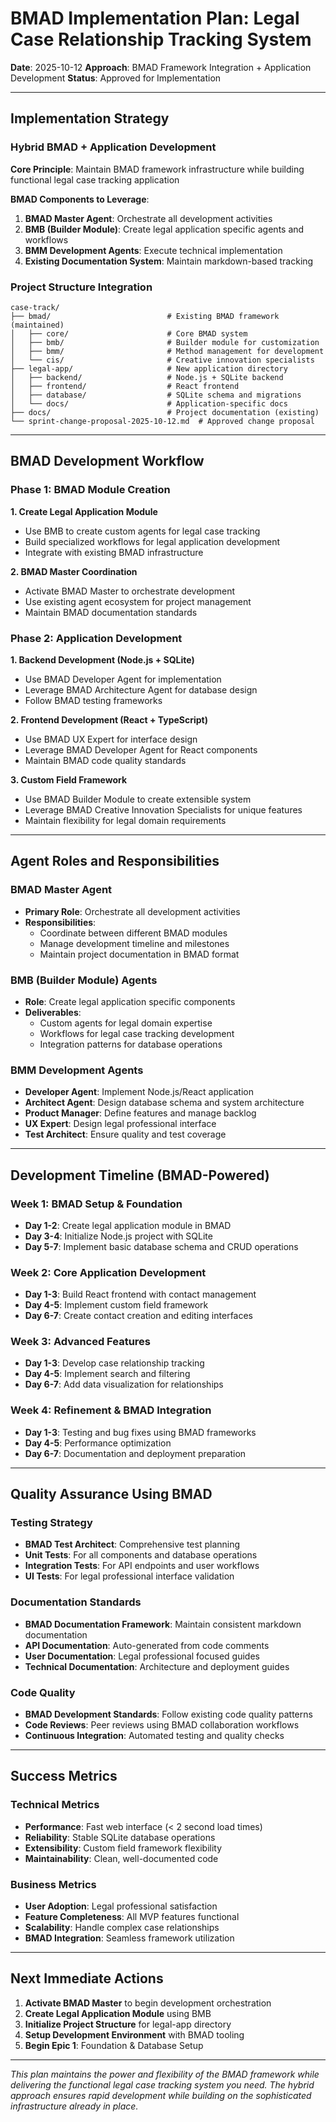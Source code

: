 # BMAD Implementation Plan: Legal Case Relationship Tracking System

**Date**: 2025-10-12
**Approach**: BMAD Framework Integration + Application Development
**Status**: Approved for Implementation

---

## Implementation Strategy

### Hybrid BMAD + Application Development

**Core Principle**: Maintain BMAD framework infrastructure while building functional legal case tracking application

**BMAD Components to Leverage**:
1. **BMAD Master Agent**: Orchestrate all development activities
2. **BMB (Builder Module)**: Create legal application specific agents and workflows
3. **BMM Development Agents**: Execute technical implementation
4. **Existing Documentation System**: Maintain markdown-based tracking

### Project Structure Integration

```
case-track/
├── bmad/                          # Existing BMAD framework (maintained)
│   ├── core/                      # Core BMAD system
│   ├── bmb/                       # Builder module for customization
│   ├── bmm/                       # Method management for development
│   └── cis/                       # Creative innovation specialists
├── legal-app/                     # New application directory
│   ├── backend/                   # Node.js + SQLite backend
│   ├── frontend/                  # React frontend
│   ├── database/                  # SQLite schema and migrations
│   └── docs/                      # Application-specific docs
├── docs/                          # Project documentation (existing)
└── sprint-change-proposal-2025-10-12.md  # Approved change proposal
```

---

## BMAD Development Workflow

### Phase 1: BMAD Module Creation

**1. Create Legal Application Module**
- Use BMB to create custom agents for legal case tracking
- Build specialized workflows for legal application development
- Integrate with existing BMAD infrastructure

**2. BMAD Master Coordination**
- Activate BMAD Master to orchestrate development
- Use existing agent ecosystem for project management
- Maintain BMAD documentation standards

### Phase 2: Application Development

**1. Backend Development (Node.js + SQLite)**
- Use BMAD Developer Agent for implementation
- Leverage BMAD Architecture Agent for database design
- Follow BMAD testing frameworks

**2. Frontend Development (React + TypeScript)**
- Use BMAD UX Expert for interface design
- Leverage BMAD Developer Agent for React components
- Maintain BMAD code quality standards

**3. Custom Field Framework**
- Use BMAD Builder Module to create extensible system
- Leverage BMAD Creative Innovation Specialists for unique features
- Maintain flexibility for legal domain requirements

---

## Agent Roles and Responsibilities

### BMAD Master Agent
- **Primary Role**: Orchestrate all development activities
- **Responsibilities**:
  - Coordinate between different BMAD modules
  - Manage development timeline and milestones
  - Maintain project documentation in BMAD format

### BMB (Builder Module) Agents
- **Role**: Create legal application specific components
- **Deliverables**:
  - Custom agents for legal domain expertise
  - Workflows for legal case tracking development
  - Integration patterns for database operations

### BMM Development Agents
- **Developer Agent**: Implement Node.js/React application
- **Architect Agent**: Design database schema and system architecture
- **Product Manager**: Define features and manage backlog
- **UX Expert**: Design legal professional interface
- **Test Architect**: Ensure quality and test coverage

---

## Development Timeline (BMAD-Powered)

### Week 1: BMAD Setup & Foundation
- **Day 1-2**: Create legal application module in BMAD
- **Day 3-4**: Initialize Node.js project with SQLite
- **Day 5-7**: Implement basic database schema and CRUD operations

### Week 2: Core Application Development
- **Day 1-3**: Build React frontend with contact management
- **Day 4-5**: Implement custom field framework
- **Day 6-7**: Create contact creation and editing interfaces

### Week 3: Advanced Features
- **Day 1-3**: Develop case relationship tracking
- **Day 4-5**: Implement search and filtering
- **Day 6-7**: Add data visualization for relationships

### Week 4: Refinement & BMAD Integration
- **Day 1-3**: Testing and bug fixes using BMAD frameworks
- **Day 4-5**: Performance optimization
- **Day 6-7**: Documentation and deployment preparation

---

## Quality Assurance Using BMAD

### Testing Strategy
- **BMAD Test Architect**: Comprehensive test planning
- **Unit Tests**: For all components and database operations
- **Integration Tests**: For API endpoints and user workflows
- **UI Tests**: For legal professional interface validation

### Documentation Standards
- **BMAD Documentation Framework**: Maintain consistent markdown documentation
- **API Documentation**: Auto-generated from code comments
- **User Documentation**: Legal professional focused guides
- **Technical Documentation**: Architecture and deployment guides

### Code Quality
- **BMAD Development Standards**: Follow existing code quality patterns
- **Code Reviews**: Peer reviews using BMAD collaboration workflows
- **Continuous Integration**: Automated testing and quality checks

---

## Success Metrics

### Technical Metrics
- **Performance**: Fast web interface (< 2 second load times)
- **Reliability**: Stable SQLite database operations
- **Extensibility**: Custom field framework flexibility
- **Maintainability**: Clean, well-documented code

### Business Metrics
- **User Adoption**: Legal professional satisfaction
- **Feature Completeness**: All MVP features functional
- **Scalability**: Handle complex case relationships
- **BMAD Integration**: Seamless framework utilization

---

## Next Immediate Actions

1. **Activate BMAD Master** to begin development orchestration
2. **Create Legal Application Module** using BMB
3. **Initialize Project Structure** for legal-app directory
4. **Setup Development Environment** with BMAD tooling
5. **Begin Epic 1**: Foundation & Database Setup

---

*This plan maintains the power and flexibility of the BMAD framework while delivering the functional legal case tracking system you need. The hybrid approach ensures rapid development while building on the sophisticated infrastructure already in place.*